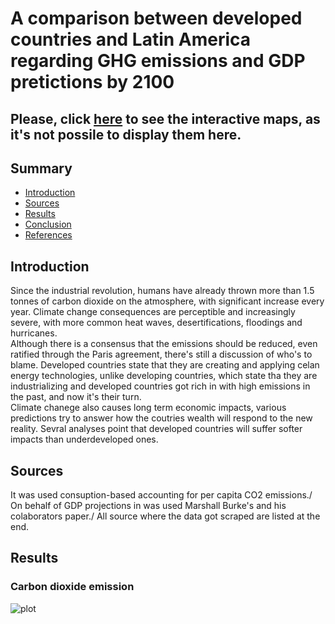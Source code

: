 # A comparison between developed countries and Latin America regarding GHG emissions and GDP pretictions by 2100

## Please, click [here](https://htmlpreview.github.io/?https://raw.githubusercontent.com/marcusbonifacio/GHG-emissions-and-GDP/main/emissions_and_gdp.html?token=AMI4R7XVU4ZAOPWGPOIQZIS7S5NZU) to see the interactive maps, as it's not possile to display them here.


## Summary

- [Introduction](#introduction)
- [Sources](#sources)
- [Results](#results)
- [Conclusion](#conclusion)
- [References](#references)


## Introduction

Since the industrial revolution, humans have already thrown more than 1.5 tonnes of carbon dioxide on the atmosphere, with significant increase every year. Climate change consequences are perceptible and increasingly severe, with more common heat waves, desertifications, floodings and hurricanes.\
Although there is a consensus that the emissions should be reduced, even ratified through the Paris agreement, there's still a discussion of who's to blame. Developed countries state that they are creating and applying celan energy technologies, unlike developing countries, which state tha they are industrializing and developed countries got rich in with high emissions in the past, and now it's their turn.\
Climate chanege also causes long term economic impacts, various predictions try to answer how the coutries wealth will respond to the new reality. Sevral analyses point that developed countries will suffer softer impacts than underdeveloped ones.


## Sources

It was used consuption-based accounting for per capita CO2 emissions./
On behalf of GDP projections in was used Marshall Burke's and his colaborators paper./
All source where the data got scraped are listed at the end.


## Results

### Carbon dioxide emission

![plot](https://github.com/MarcusLucinda/GHG-emissions-and-GDP/tree/main/graphics/maiores_emissoes.png?raw=true)
